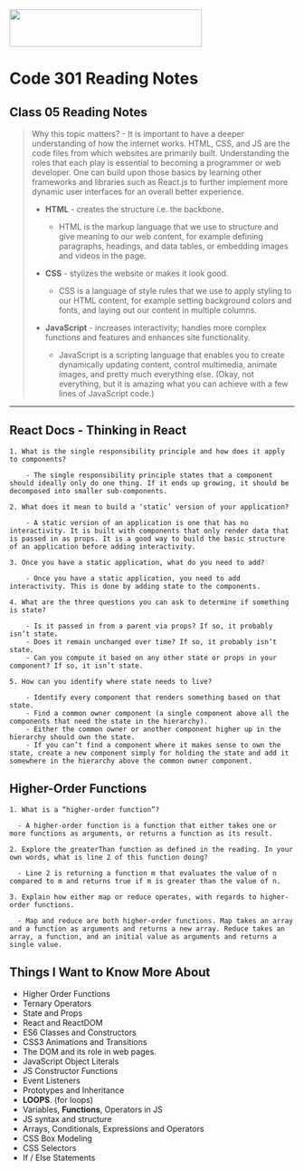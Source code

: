 <img src="https://members-csforall.imgix.net/members/logos/code-fellows-logo-horizontal-2-color-black.png" width="340" height="66">  

# Code 301 Reading Notes

## Class 05 Reading Notes

> Why this topic matters? - It is important to have a deeper understanding of how the internet works. HTML, CSS, and JS are the code files from which websites are primarily built. Understanding the roles that each play is essential to becoming a programmer or web developer. One can build upon those basics by learning other frameworks and libraries such as React.js to further implement more dynamic user interfaces for an overall better experience.
>
> - **HTML** - creates the structure i.e. the backbone.
>   - HTML is the markup language that we use to structure and give meaning to our web content, for example defining paragraphs, headings, and data tables, or embedding images and videos in the page.
> - **CSS** - stylizes the website or makes it look good.
>  
>   - CSS is a language of style rules that we use to apply styling to our HTML content, for example setting background colors and fonts, and laying out our content in multiple columns.
> - **JavaScript** - increases interactivity; handles more complex functions and features and enhances site functionality.
>  
>   - JavaScript is a scripting language that enables you to create dynamically updating content, control multimedia, animate images, and pretty much everything else. (Okay, not everything, but it is amazing what you can achieve with a few lines of JavaScript code.)
>  
---

## React Docs - Thinking in React

```
1. What is the single responsibility principle and how does it apply to components?
  
    - The single responsibility principle states that a component should ideally only do one thing. If it ends up growing, it should be decomposed into smaller sub-components.

2. What does it mean to build a ‘static’ version of your application?

    - A static version of an application is one that has no interactivity. It is built with components that only render data that is passed in as props. It is a good way to build the basic structure of an application before adding interactivity.

3. Once you have a static application, what do you need to add?

    - Once you have a static application, you need to add interactivity. This is done by adding state to the components.

4. What are the three questions you can ask to determine if something is state?

    - Is it passed in from a parent via props? If so, it probably isn’t state.
    - Does it remain unchanged over time? If so, it probably isn’t state.
    - Can you compute it based on any other state or props in your component? If so, it isn’t state.

5. How can you identify where state needs to live?

    - Identify every component that renders something based on that state.
    - Find a common owner component (a single component above all the components that need the state in the hierarchy).
    - Either the common owner or another component higher up in the hierarchy should own the state.
    - If you can’t find a component where it makes sense to own the state, create a new component simply for holding the state and add it somewhere in the hierarchy above the common owner component.
```

## Higher-Order Functions

```
1. What is a “higher-order function”?

  - A higher-order function is a function that either takes one or more functions as arguments, or returns a function as its result.

2. Explore the greaterThan function as defined in the reading. In your own words, what is line 2 of this function doing?

  - Line 2 is returning a function m that evaluates the value of n compared to m and returns true if m is greater than the value of n.

3. Explain how either map or reduce operates, with regards to higher-order functions.

  - Map and reduce are both higher-order functions. Map takes an array and a function as arguments and returns a new array. Reduce takes an array, a function, and an initial value as arguments and returns a single value.

```

## Things I Want to Know More About

- Higher Order Functions
- Ternary Operators
- State and Props
- React and ReactDOM
- ES6 Classes and Constructors
- CSS3 Animations and Transitions
- The DOM and its role in web pages.
- JavaScript Object Literals
- JS Constructor Functions
- Event Listeners
- Prototypes and Inheritance
- **LOOPS**. (for loops)
- Variables, **Functions**, Operators in JS
- JS syntax and structure
- Arrays, Conditionals, Expressions and Operators
- CSS Box Modeling
- CSS Selectors
- If / Else Statements
